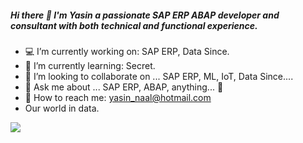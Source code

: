 ##### Hi there 👋 I'm Yasin a passionate SAP ERP ABAP developer and consultant with both technical and functional experience.

- :computer: I’m currently working on: SAP ERP, Data Since.
- :rocket: I’m currently learning: Secret.
- 👯 I’m looking to collaborate on ... SAP ERP, ML, IoT, Data Since....
- 💬 Ask me about ... SAP ERP, ABAP, anything... :yellow_heart:
- :love_letter: How to reach me: yasin_naal@hotmail.com
- Our world in data.

<img src="https://github-readme-stats.vercel.app/api?username=yasinnaal&&show_icons=true&title_color=ffffff&icon_color=bb2acf&text_color=daf7dc&bg_color=151515">
